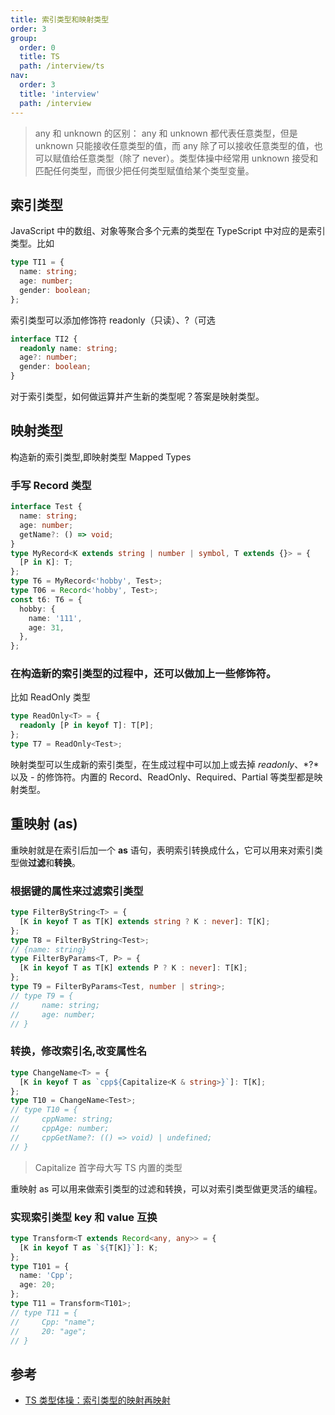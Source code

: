 ```yaml
---
title: 索引类型和映射类型
order: 3
group:
  order: 0
  title: TS
  path: /interview/ts
nav:
  order: 3
  title: 'interview'
  path: /interview
---
```


> any 和 unknown 的区别： any 和 unknown 都代表任意类型，但是 unknown 只能接收任意类型的值，而 any 除了可以接收任意类型的值，也可以赋值给任意类型（除了 never）。类型体操中经常用 unknown 接受和匹配任何类型，而很少把任何类型赋值给某个类型变量。

## 索引类型

JavaScript 中的数组、对象等聚合多个元素的类型在 TypeScript 中对应的是索引类型。比如

```ts
type TI1 = {
  name: string;
  age: number;
  gender: boolean;
};
```

索引类型可以添加修饰符 readonly（只读）、?（可选

```ts
interface TI2 {
  readonly name: string;
  age?: number;
  gender: boolean;
}
```

对于索引类型，如何做运算并产生新的类型呢？答案是映射类型。

## 映射类型

构造新的索引类型,即映射类型 Mapped Types

### 手写 Record 类型

```ts
interface Test {
  name: string;
  age: number;
  getName?: () => void;
}
type MyRecord<K extends string | number | symbol, T extends {}> = {
  [P in K]: T;
};
type T6 = MyRecord<'hobby', Test>;
type T06 = Record<'hobby', Test>;
const t6: T6 = {
  hobby: {
    name: '111',
    age: 31,
  },
};
```

### 在构造新的索引类型的过程中，还可以做加上一些修饰符。

比如 ReadOnly 类型

```ts
type ReadOnly<T> = {
  readonly [P in keyof T]: T[P];
};
type T7 = ReadOnly<Test>;
```

映射类型可以生成新的索引类型，在生成过程中可以加上或去掉 _readonly_、*?*以及 _-_ 的修饰符。内置的 Record、ReadOnly、Required、Partial 等类型都是映射类型。

## 重映射 (as)

重映射就是在索引后加一个 **as** 语句，表明索引转换成什么，它可以用来对索引类型做**过滤**和**转换**。

### 根据键的属性来过滤索引类型

```ts
type FilterByString<T> = {
  [K in keyof T as T[K] extends string ? K : never]: T[K];
};
type T8 = FilterByString<Test>;
// {name: string}
type FilterByParams<T, P> = {
  [K in keyof T as T[K] extends P ? K : never]: T[K];
};
type T9 = FilterByParams<Test, number | string>;
// type T9 = {
//     name: string;
//     age: number;
// }
```

### 转换，修改索引名,改变属性名

```ts
type ChangeName<T> = {
  [K in keyof T as `cpp${Capitalize<K & string>}`]: T[K];
};
type T10 = ChangeName<Test>;
// type T10 = {
//     cppName: string;
//     cppAge: number;
//     cppGetName?: (() => void) | undefined;
// }
```

> Capitalize 首字母大写 TS 内置的类型

重映射 as 可以用来做索引类型的过滤和转换，可以对索引类型做更灵活的编程。

### 实现索引类型 key 和 value 互换

```ts
type Transform<T extends Record<any, any>> = {
  [K in keyof T as `${T[K]}`]: K;
};
type T101 = {
  name: 'Cpp';
  age: 20;
};
type T11 = Transform<T101>;
// type T11 = {
//     Cpp: "name";
//     20: "age";
// }
```

## 参考

- [TS 类型体操：索引类型的映射再映射](https://mp.weixin.qq.com/s/Im52Qt1gt5eX7DIPZxfLpQ)
